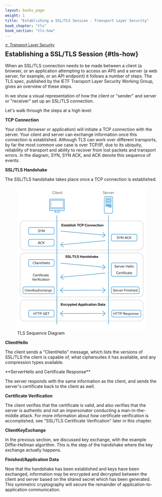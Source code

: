 ```yaml
---
layout: books_page
weight: 1
title: "Establishing a SSL/TLS Session - Transport Layer Security"
book_chapter: "tls"
book_section: "tls-how"
---
```


<div style="font-size: 0.9em; margin-bottom: -20px;"><a href="/books/api-security/tls/">&larr; Transport Layer Security</a></div>

## Establishing a SSL/TLS Session {#tls-how}

When an SSL/TLS connection needs to be made between a client (a browser, or an application attempting to access an API) and a server (a web server, for example, or an API endpoint) it follows a number of steps. The TLS spec, published by the IETF Transport Layer Security Working Group, gives an overview of these steps.

In <a href="#fig_tls_sequence_diagram" class="figref"></a> we show a visual representation of how the client or "sender" and server or "receiver" set up an SSL/TLS connection.

Let's walk through the steps at a high level:

**TCP Connection**

Your client (browser or application) will initiate a TCP connection with the server. Your client and server can exchange information once this connection is established. Although TLS can work over different transports, by far the most common use case is over TCP/IP, due to its ubiquity, reliability of transport and ability to recover from lost packets and transport errors. In the diagram, SYN, SYN ACK, and ACK denote this sequence of events.

**SSL/TLS Handshake**

The SSL/TLS handshake takes place once a TCP connection is established.

<figure id="fig_tls_sequence_diagram">
  <img src="./images/tls-sequence-diagram.png" alt=""/>
  <figcaption>TLS Sequence Diagram</figcaption>
</figure>

**ClientHello**

The client sends a "ClientHello" message, which lists the versions of SSL/TLS the client is capable of, what ciphersuites it has available, and any compression types available.

<div class="break-before"></div>
**ServerHello and Certificate Response**

The server responds with the same information as the client, and sends the server's certificate back to the client as well.

**Certificate Verification**

The client verifies that the certificate is valid, and also verifies that the server is authentic and not an impersonator conducting a man-in-the-middle attack. For more information about how certificate verification is accomplished, see "SSL/TLS Certificate Verification" later in this chapter.

**ClientKeyExchange**

In the previous section, we discussed key exchange, with the example Diffie–Hellman algorithm. This is the step of the handshake where the key exchange actually happens.

**Finished/Application Data**

Now that the handshake has been established and keys have been exchanged, information may be encrypted and decrypted between the client and server based on the shared secret which has been generated. This symmetric cryptography will secure the remainder of application-to-application communication.
